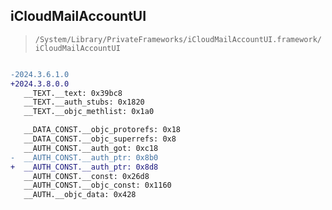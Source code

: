 ## iCloudMailAccountUI

> `/System/Library/PrivateFrameworks/iCloudMailAccountUI.framework/iCloudMailAccountUI`

```diff

-2024.3.6.1.0
+2024.3.8.0.0
   __TEXT.__text: 0x39bc8
   __TEXT.__auth_stubs: 0x1820
   __TEXT.__objc_methlist: 0x1a0

   __DATA_CONST.__objc_protorefs: 0x18
   __DATA_CONST.__objc_superrefs: 0x8
   __AUTH_CONST.__auth_got: 0xc18
-  __AUTH_CONST.__auth_ptr: 0x8b0
+  __AUTH_CONST.__auth_ptr: 0x8d8
   __AUTH_CONST.__const: 0x26d8
   __AUTH_CONST.__objc_const: 0x1160
   __AUTH.__objc_data: 0x428

```
